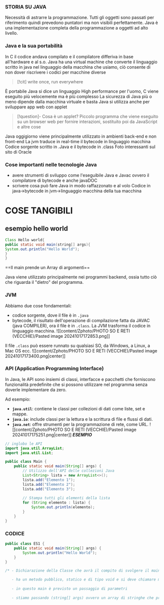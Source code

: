 ### STORIA SU JAVA
Necessità di astrarre la programmazione.
Tutti gli oggetti sono passati per riferimento quindi prevedono puntatori ma non visibili perfettamente. 
Java è una implementazione completa della programmazione a oggetti ad alto livello.
### Java e la sua portabilità
In C il codice andava compilato e il compilatore differiva in base all'hardware e al s.o.
Java ha una virtual machine che converte il linguaggio scritto in java nel linguaggio della macchina che usiamo, ciò consente di non dover riscrivere i codici per macchine diverse
>[!cit] write once, run everywhere

È portabile
Java si dice un linguaggio High performance per l'uomo, C viene eseguito più velocemente ma è più complesso
La sicurezza di Java più o meno dipende dalla macchina virtuale e basta
Java si utilizza anche per sviluppare app web con applet
>[!question]- Cosa è un applet?
>Piccolo programma che viene eseguito su un browser web per fornire interazioni, sostituito poi da JavaScript e altre cose

Java oggigiorno viene principalmente utilizzato in ambienti back-end e non front-end
La jvm traduce in real-time il bytecode in linguaggio macchina
Codice sorgente scritto in .Java e il bytecode in .class
Foto interessanti sul sito di Oracle
### Cose importanti nelle tecnologie  Java
- avere strumenti  di sviluppo come l'eseguibile Java e Javac ovvero il compilatore di bytecode e anche javaDOC 
- scrivere cosa può fare Java in modo raffazzonato e al volo
Codice in java->bytecode in jvm->linguaggio macchina della tua macchina
# COSE TANGIBILI
## esempio hello world
``` Java
Class Hello world{
public static void main(string[] args){
System.out.println("Hello World");
}
}
```
==Il main prende un Array di argomenti==

Java viene utilizzato principalmente nei programmi backend, ossia tutto ciò che riguarda il "dietro" del programma.

### JVM
Abbiamo due cose fondamentali:
- codice sorgente, dove il file è in `.java`
- bytecode, il risultato dell'operazione di compilazione fatta da JAVAC (java COMPILER), ora il file è in `.class`.
La JVM trasforma il codice in linguaggio macchina.
![[content/Zphoto/PHOTO SO E RETI (VECCHIE)/Pasted image 20241017172853.png]]

Il file `.class` può essere runnato su qualsiasi SO, da Windows, a Linux, a Mac OS ecc.
![[content/Zphoto/PHOTO SO E RETI (VECCHIE)/Pasted image 20241017173400.png|center]]

### API (Application Programming Interface)
In Java, le API sono insiemi di classi, interfacce e pacchetti che forniscono funzionalità predefinite che si possono utilizzare nel programma senza doverle implementare da zero.

Ad esempio:
- **`java.util`**: contiene le classi per collezioni di dati come liste, set e mappe.
- **`java.io`**: include classi per la lettura e la scrittura di file e flussi di dati.
- **`java.net`**: offre strumenti per la programmazione di rete, come URL.
![[content/Zphoto/PHOTO SO E RETI (VECCHIE)/Pasted image 20241017175251.png|center]]
***ESEMPIO***
```java
// inglobo le API
import java.util.ArrayList;
import java.util.List;

public class Main {
    public static void main(String[] args) {
        // Utilizzo dell'API delle collezioni Java
        List<String> lista = new ArrayList<>();
        lista.add("Elemento 1");
        lista.add("Elemento 2");
        lista.add("Elemento 3");
        
        // Stampa tutti gli elementi della lista
        for (String elemento : lista) {
            System.out.println(elemento);
        }
    }
}
```

### CODICE
```java 
public class ES1 {
    public static void main(String[] args) {
        System.out.println("Hello World");
    }
}

/* - Dichiarazione della Classe che avrà il compito di svolgere il main e deve          avere lo stesso nome del file

   - ha un metodo pubblico, statico e di tipo void e si deve chiamare main
   
   - in questo main è previsto un passaggio di parametri
   
   - stiamo passando (string[] args) ovvero un array di stringhe che prende le          info dalla linea di comando